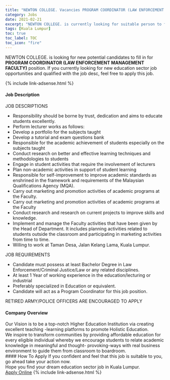 ```yaml
---
title: "NEWTON COLLEGE. Vacancies PROGRAM COORDINATOR (LAW ENFORCEMENT MANAGEMENT FACULTY)" 
category: Jobs 
date: 2021-02-21 
excerpt: "NEWTON COLLEGE. is currently looking for suitable person to fill in the PROGRAM COORDINATOR (LAW ENFORCEMENT MANAGEMENT FACULTY) which positioned at Kuala Lumpur" 
tags: [Kuala Lumpur] 
toc: true 
toc_label: TOC 
toc_icon: "fire" 
--- 
```


<p>NEWTON COLLEGE. is looking for new potential candidates to fill in for <b>PROGRAM COORDINATOR (LAW ENFORCEMENT MANAGEMENT FACULTY)</b> position. If you currently looking for new education sector job opportunities and qualified with the job desc, feel free to apply this job.
</p>{% include link-adsense.html %} 
 <div><div><h4>Job Description</h4></div><div><div><span><div><p>JOB DESCRIPTIONS</p><ul><li>Responsibility should be borne by trust, dedication and aims to educate students excellently.</li><li>Perform lecturer works as follows:</li><li>Develop a portfolio for the subjects taught</li><li>Develop a tutorial and exam questions bank</li><li>Responsible for the academic achievement of students especially on the subjects taught</li><li>Conduct research on better and effective learning techniques and methodologies to students</li><li>Engage in student activities that require the involvement of lecturers</li><li>Plan non-academic activities in support of student learning</li><li>Responsible for self-improvement to improve academic standards as enshrined in the framework and requirements of the Malaysian Qualifications Agency (MQA).</li><li>Carry out marketing and promotion activities of academic programs at the Faculty.</li><li>Carry out marketing and promotion activities of academic programs at the Faculty</li><li>Conduct research and research on current projects to improve skills and knowledge.</li><li>Implement and manage the Faculty activities that have been given by the Head of Department. It includes planning activities related to students outside the classroom and participating in marketing activities from time to time.</li><li>Willing to work at Taman Desa, Jalan Kelang Lama, Kuala Lumpur.</li></ul><p>JOB REQUIREMENTS</p><ul><li>Candidate must possess at least Bachelor Degree in Law Enforcement/Criminal Justice/Law or any related disciplines.</li><li>At least 1 Year of working experience in the education/lecturing or industrial</li><li>Preferably specialized in Education or equivalent.</li><li>Candidate will act as a Program Coordinator for this job position.</li></ul><p>RETIRED ARMY/POLICE OFFICERS ARE ENCOURAGED TO APPLY</p></div></span></div></div></div> 
<div><div><h4>Company Overview</h4></div><div><div><span><div><div>Our Vision is to be a top-notch Higher Education Institution via creating excellent teaching -learning platforms to promote Holistic Education.</div>
<div>We inspire to transform communities by providing affordable education for every eligible individual whereby we encourage students to relate academic knowledge in meaningful and thought- provoking-ways with real business environment to guide them from classroom to boardroom.</div></div></span></div></div></div> 
#### How To Apply 
If you confident and feel that this job is suitable to you, go ahead take your action now. <br/> 
Hope you find your dream education sector job in Kuala Lumpur. <br/> 
<a href="https://www.jobstreet.com.my/en/job/program-coordinator-law-enforcement-management-faculty-4485746?jobId=jobstreet-my-job-4485746" class="btn btn--info" target="_blank" rel="nofollow noopenner">Apply Online</a> 
{% include link-adsense.html %} 